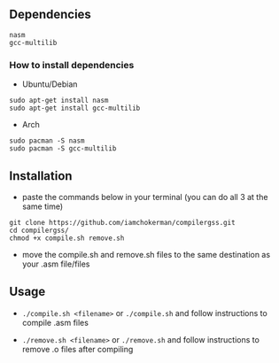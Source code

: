 ## Dependencies

```
nasm
gcc-multilib
```

### How to install dependencies

* Ubuntu/Debian
```
sudo apt-get install nasm 
sudo apt-get install gcc-multilib
```

* Arch

```
sudo pacman -S nasm
sudo pacman -S gcc-multilib
```

## Installation
* paste the commands below in your terminal (you can do all 3 at the same time)
```
git clone https://github.com/iamchokerman/compilergss.git
cd compilergss/
chmod +x compile.sh remove.sh
```
* move the compile.sh and remove.sh files to the same destination as your .asm file/files

## Usage

* ```./compile.sh <filename>``` or ```./compile.sh``` and follow instructions to compile .asm files 

* ```./remove.sh <filename>``` or ```./remove.sh``` and follow instructions to remove .o files after compiling
